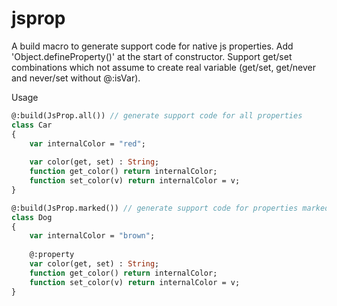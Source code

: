 # jsprop #

A build macro to generate support code for native js properties.
Add 'Object.defineProperty()' at the start of constructor.
Support get/set combinations which not assume to create real variable (get/set, get/never and never/set without @:isVar).

Usage
```haxe
@:build(JsProp.all()) // generate support code for all properties
class Car
{
	var internalColor = "red";
	
	var color(get, set) : String;
	function get_color() return internalColor;
	function set_color(v) return internalColor = v;
}

@:build(JsProp.marked()) // generate support code for properties marked with '@:property' meta.
class Dog
{
	var internalColor = "brown";
	
	@:property
	var color(get, set) : String;
	function get_color() return internalColor;
	function set_color(v) return internalColor = v;
}
```
